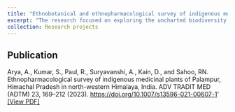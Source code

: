 ```yaml
---
title: "Ethnobotanical and ethnopharmacological survey of indigenous medicinal plants of Palampur, Himachal Pradesh in North‑Western Himalaya, India"
excerpt: "The research focused on exploring the uncharted biodiversity of the Himalayas, where **19 medicinal plant species** were **identified for their novel or lesser-known ethnomedicinal applications**. Additionally, **3 threatened wild plant species** were collected from the study area. The research also examined the sustainable lifestyle of native tribes and locals who utilized these medicinal plants to treat various ailments. The study underscored the immense potential of medicinal plants as a source of raw materials for the discovery of new bioactive compounds and drugs. We collected a **total of 102 plant samples**, which were subsequently preserved for herbarium preparation through numerous treks and forest expeditions.The maximum number of species belongs to the family Lamiaceae (7), Fabaceae (7), Asteraceae (6), Moraceae (4 species), Apocyanaceae (4 species) and Euphorbiaceae (3 species). Different plant parts were used by local informants such as leaves, galls, fruits, seeds, latex, stem, root, flowers, bark, and rhizomes. In addition to the aforementioned findings, the study also revealed that the majority of plant species were employed in the treatment of gastro-intestinal disorders (48 species), followed by skin disorders (34 species) and respiratory disorders (25 species). Furthermore, we conducted direct interviews with 77 traditional healers, tribes, and locals to understand their usage of medicinal plants in disease treatment. This comprehensive survey provided valuable insights into the therapeutic potential of Himalayan flora.<br/><img src='/images/images/ethnobotanical_survey.png'>" 
collection: Research projects
---
```


## Publication
Arya, A., Kumar, S., Paul, R., Suryavanshi, A., Kain, D., and Sahoo, RN. Ethnopharmacological survey of indigenous medicinal plants of Palampur, Himachal Pradesh in north-western Himalaya, India. ADV TRADIT MED (ADTM) 23, 169–212 (2023). https://doi.org/10.1007/s13596-021-00607-1' [[View PDF]](https://rnsahoo96.github.io/files/ethnopharmacology-palampur.pdf)
